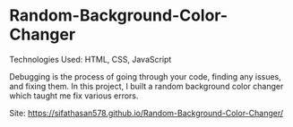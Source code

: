 # Random-Background-Color-Changer

Technologies Used: HTML, CSS, JavaScript

Debugging is the process of going through your code, finding any issues, and fixing them. In this project, I built a random background color changer which taught me fix various errors.

Site: https://sifathasan578.github.io/Random-Background-Color-Changer/
